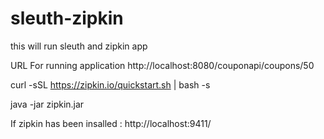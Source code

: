 # sleuth-zipkin
this will run sleuth and zipkin app

URL For running application
http://localhost:8080/couponapi/coupons/50


curl -sSL https://zipkin.io/quickstart.sh | bash -s


java -jar zipkin.jar
 
If zipkin has been insalled :
http://localhost:9411/
